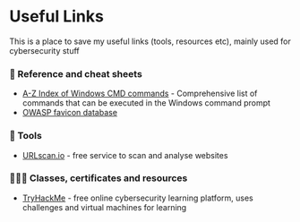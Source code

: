 <h1>Useful Links</h1>

This is a place to save my useful links (tools, resources etc), mainly used for cybersecurity stuff



<h3>📜 Reference and cheat sheets</h3>

- [A-Z Index of Windows CMD commands](https://ss64.com/nt/) - Comprehensive list of commands that can be executed in the Windows command prompt
- [OWASP favicon database](https://wiki.owasp.org/index.php/OWASP_favicon_database)

<h3>🔧 Tools</h3>

- [URLscan.io](https://urlscan.io/) -  free service to scan and analyse websites

<h3>👨🏼‍🎓 Classes, certificates and resources</h3>

 - [TryHackMe](https://tryhackme.com/) - free online cybersecurity learning platform, uses challenges and virtual machines for learning
